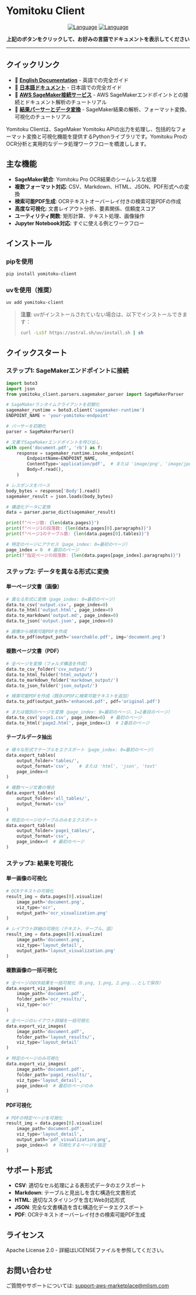 # Yomitoku Client

<div align="center">

[![Language](https://img.shields.io/badge/🌐_English-blue?style=for-the-badge&logo=github)](docs/en/README.md) [![Language](https://img.shields.io/badge/🌐_日本語-red?style=for-the-badge&logo=github)](docs/ja/README.md)

**上記のボタンをクリックして、お好みの言語でドキュメントを表示してください**

</div>

---

## クイックリンク

- 📖 **[English Documentation](docs/en/README.md)** - 英語での完全ガイド
- 📖 **[日本語ドキュメント](docs/ja/README.md)** - 日本語での完全ガイド
- 📓 **[AWS SageMaker接続サービス](notebooks/yomitoku-pro-document-analyzer.ipynb)** - AWS SageMakerエンドポイントとの接続とドキュメント解析のチュートリアル
- 📓 **[結果パーサーとデータ変換](notebooks/yomitoku-client-parser.ipynb)** - SageMaker結果の解析、フォーマット変換、可視化のチュートリアル

Yomitoku Clientは、SageMaker Yomitoku APIの出力を処理し、包括的なフォーマット変換と可視化機能を提供するPythonライブラリです。Yomitoku ProのOCR分析と実用的なデータ処理ワークフローを橋渡しします。

## 主な機能

- **SageMaker統合**: Yomitoku Pro OCR結果のシームレスな処理
- **複数フォーマット対応**: CSV、Markdown、HTML、JSON、PDF形式への変換
- **検索可能PDF生成**: OCRテキストオーバーレイ付きの検索可能PDFの作成
- **高度な可視化**: 文書レイアウト分析、要素関係、信頼度スコア
- **ユーティリティ関数**: 矩形計算、テキスト処理、画像操作
- **Jupyter Notebook対応**: すぐに使える例とワークフロー

## インストール

### pipを使用
```bash
pip install yomitoku-client
```

### uvを使用（推奨）
```bash
uv add yomitoku-client
```

> **注意**: uvがインストールされていない場合は、以下でインストールできます：
> ```bash
> curl -LsSf https://astral.sh/uv/install.sh | sh
> ```

## クイックスタート

### ステップ1: SageMakerエンドポイントに接続

```python
import boto3
import json
from yomitoku_client.parsers.sagemaker_parser import SageMakerParser

# SageMakerランタイムクライアントを初期化
sagemaker_runtime = boto3.client('sagemaker-runtime')
ENDPOINT_NAME = 'your-yomitoku-endpoint'

# パーサーを初期化
parser = SageMakerParser()

# 文書でSageMakerエンドポイントを呼び出し
with open('document.pdf', 'rb') as f:
    response = sagemaker_runtime.invoke_endpoint(
        EndpointName=ENDPOINT_NAME,
        ContentType='application/pdf',  # または 'image/png', 'image/jpeg'
        Body=f.read(),
    )

# レスポンスをパース
body_bytes = response['Body'].read()
sagemaker_result = json.loads(body_bytes)

# 構造化データに変換
data = parser.parse_dict(sagemaker_result)

print(f"ページ数: {len(data.pages)}")
print(f"ページ1の段落数: {len(data.pages[0].paragraphs)}")
print(f"ページ1のテーブル数: {len(data.pages[0].tables)}")

# 特定のページにアクセス（page_index: 0=最初のページ）
page_index = 0  # 最初のページ
print(f"指定ページの段落数: {len(data.pages[page_index].paragraphs)}")
```

### ステップ2: データを異なる形式に変換

#### 単一ページ文書（画像）

```python
# 異なる形式に変換（page_index: 0=最初のページ）
data.to_csv('output.csv', page_index=0)
data.to_html('output.html', page_index=0)
data.to_markdown('output.md', page_index=0)
data.to_json('output.json', page_index=0)

# 画像から検索可能PDFを作成
data.to_pdf(output_path='searchable.pdf', img='document.png')
```

#### 複数ページ文書（PDF）

```python
# 全ページを変換（フォルダ構造を作成）
data.to_csv_folder('csv_output/')
data.to_html_folder('html_output/')
data.to_markdown_folder('markdown_output/')
data.to_json_folder('json_output/')

# 検索可能PDFを作成（既存のPDFに検索可能テキストを追加）
data.to_pdf(output_path='enhanced.pdf', pdf='original.pdf')

# または個別のページを変換（page_index: 0=最初のページ、1=2番目のページ）
data.to_csv('page1.csv', page_index=0)  # 最初のページ
data.to_html('page2.html', page_index=1)  # 2番目のページ
```

#### テーブルデータ抽出

```python
# 様々な形式でテーブルをエクスポート（page_index: 0=最初のページ）
data.export_tables(
    output_folder='tables/',
    output_format='csv',    # または 'html', 'json', 'text'
    page_index=0
)

# 複数ページ文書の場合
data.export_tables(
    output_folder='all_tables/',
    output_format='csv'
)

# 特定のページのテーブルのみをエクスポート
data.export_tables(
    output_folder='page1_tables/',
    output_format='csv',
    page_index=0  # 最初のページ
)
```

### ステップ3: 結果を可視化

#### 単一画像の可視化

```python
# OCRテキストの可視化
result_img = data.pages[0].visualize(
    image_path='document.png',
    viz_type='ocr',
    output_path='ocr_visualization.png'
)

# レイアウト詳細の可視化（テキスト、テーブル、図）
result_img = data.pages[0].visualize(
    image_path='document.png',
    viz_type='layout_detail',
    output_path='layout_visualization.png'
)
```

#### 複数画像の一括可視化

```python
# 全ページのOCR結果を一括可視化（0.png, 1.png, 2.png...として保存）
data.export_viz_images(
    image_path='document.pdf',
    folder_path='ocr_results/',
    viz_type='ocr'
)

# 全ページのレイアウト詳細を一括可視化
data.export_viz_images(
    image_path='document.pdf',
    folder_path='layout_results/',
    viz_type='layout_detail'
)

# 特定のページのみ可視化
data.export_viz_images(
    image_path='document.pdf',
    folder_path='page1_results/',
    viz_type='layout_detail',
    page_index=0  # 最初のページのみ
)
```

#### PDF可視化

```python
# PDFの特定ページを可視化
result_img = data.pages[0].visualize(
    image_path='document.pdf',
    viz_type='layout_detail',
    output_path='pdf_visualization.png',
    page_index=0  # 可視化するページを指定
)
```

## サポート形式

- **CSV**: 適切なセル処理による表形式データのエクスポート
- **Markdown**: テーブルと見出しを含む構造化文書形式
- **HTML**: 適切なスタイリングを含むWeb対応形式
- **JSON**: 完全な文書構造を含む構造化データエクスポート
- **PDF**: OCRテキストオーバーレイ付きの検索可能PDF生成

## ライセンス

Apache License 2.0 - 詳細はLICENSEファイルを参照してください。

## お問い合わせ

ご質問やサポートについては: support-aws-marketplace@mlism.com